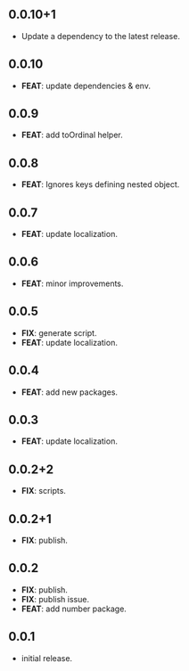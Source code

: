 ## 0.0.10+1

 - Update a dependency to the latest release.

## 0.0.10

 - **FEAT**: update dependencies & env.

## 0.0.9

 - **FEAT**: add toOrdinal helper.

## 0.0.8

 - **FEAT**: Ignores keys defining nested object.

## 0.0.7

 - **FEAT**: update localization.

## 0.0.6

 - **FEAT**: minor improvements.

## 0.0.5

 - **FIX**: generate script.
 - **FEAT**: update localization.

## 0.0.4

 - **FEAT**: add new packages.

## 0.0.3

 - **FEAT**: update localization.

## 0.0.2+2

 - **FIX**: scripts.

## 0.0.2+1

 - **FIX**: publish.

## 0.0.2

 - **FIX**: publish.
 - **FIX**: publish issue.
 - **FEAT**: add number package.

## 0.0.1

- initial release.
